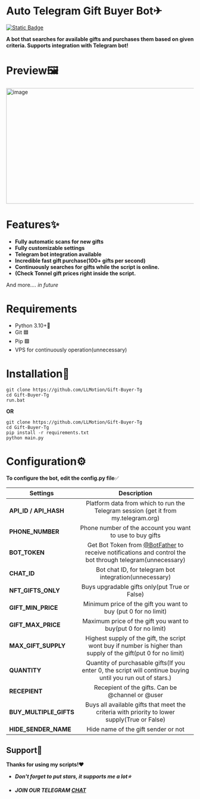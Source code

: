 # Auto Telegram Gift Buyer Bot✈
[![Static Badge](https://img.shields.io/badge/Telegram-Channel-Link?style=for-the-badge&logo=Telegram&logoColor=white&logoSize=auto&color=blue)](https://t.me/+pB6j65Kv7cdjZmU0)

**A bot that searches for available gifts and purchases them based on given criteria. Supports integration with Telegram bot!**

# Preview🖼

<img width="671" height="310" alt="image" src="https://github.com/user-attachments/assets/7fc71b6a-2fe6-47d0-a663-208c587d244a" />




# Features✨
- **Fully automatic scans for new gifts**
- **Fully customizable settings**
- **Telegram bot integration available**
- **Incredible fast gift purchase(100+ gifts per second)**
- **Continuously searches for gifts while the script is online.**
- **(Check Tonnel gift prices right inside the script.**

And more.... *in future*

# Requirements
- Python 3.10+🐍
- Git 🟦
- Pip 🟩
- VPS for continuously operation(unnecessary)

# Installation📩
```shell
git clone https://github.com/LLMotion/Gift-Buyer-Tg
cd Gift-Buyer-Tg
run.bat
```

**OR**

```shell
git clone https://github.com/LLMotion/Gift-Buyer-Tg
cd Gift-Buyer-Tg
pip install -r requirements.txt
python main.py
```

# Configuration⚙
**To configure the bot, edit the config.py file**✅

| Settings | Description |
|----------------------------|:-------------------------------------------------------------------------------------------------------------:|
| **API_ID / API_HASH**      | Platform data from which to run the Telegram session (get it from my.telegram.org)                                   |       
| **PHONE_NUMBER**               | Phone number of the account you want to use to buy gifts                                                                 |
| **BOT_TOKEN**              |  Get Bot Token from [@BotFather](https://t.me/BotFather) to receive notifications and control the bot through telegram(unnecessary)                                                                               |
| **CHAT_ID** | Bot chat ID, for telegram bot integration(unnecessary)                                                                       |
| **NFT_GIFTS_ONLY** | Buys upgradable gifts only(put True or False)                                                                     |
| **GIFT_MIN_PRICE** | Minimum price of the gift you want to buy (put 0 for no limit)                                                                      |
| **GIFT_MAX_PRICE** | Maximum price of the gift you want to buy(put 0 for no limit)                                                    |
| **MAX_GIFT_SUPPLY** | Highest supply of the gift, the script wont buy if number is higher than supply of the gift(put 0 for no limit)                                                                      |
| **QUANTITY** | Quantity of purchasable gifts(If you enter 0, the script will continue buying until you run out of stars.)                                                                   |
| **RECEPIENT** |Recepient of the gifts. Can be @channel or @user                                                                      |
| **BUY_MULTIPLE_GIFTS** | Buys all available gifts that meet the criteria with priority to lower supply(True or False)                                                                      |
| **HIDE_SENDER_NAME** | Hide name of the gift sender or not                                                                     |

## Support🌟
**Thanks for using my scripts!❤**

- ***Don't forget to put stars, it supports me a lot⭐***

- ***JOIN OUR TELEGRAM [CHAT](https://t.me/+9j5RcKMfT5s4M2Q0)***

